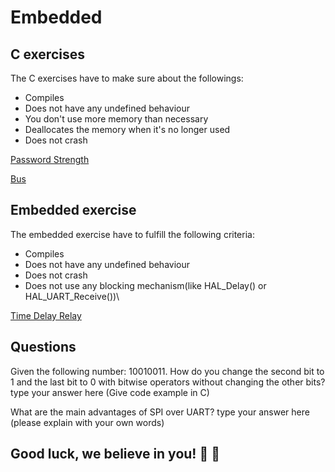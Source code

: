 # Embedded

## C exercises

The C exercises have to make sure about the followings:

* Compiles
* Does not have any undefined behaviour
* You don't use more memory than necessary
* Deallocates the memory when it's no longer used
* Does not crash

[Password Strength](assets/embedded/password_strength.md)

[Bus](assets/embedded/bus.md)

## Embedded exercise

The embedded exercise have to fulfill the following criteria:

* Compiles
* Does not have any undefined behaviour
* Does not crash
* Does not use any blocking mechanism(like HAL_Delay() or HAL_UART_Receive())\

[Time Delay Relay](assets/embedded/time_delay_relay.md)

## Questions

Given the following number: 10010011. How do you change the second bit to 1 and the last bit to 0 with bitwise operators without changing the other bits?
type your answer here (Give code example in C)

What are the main advantages of SPI over UART?
type your answer here (please explain with your own words)

## Good luck, we believe in you! :muscle: :green_heart:

